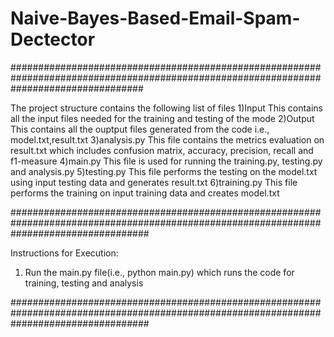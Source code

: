 # Naive-Bayes-Based-Email-Spam-Dectector
########################################################################################################################################

The project structure contains the following list of files
1)Input
  This contains all the input files needed for the training and testing of the mode
2)Output
  This contains all the ouptput files generated from the code i.e., model.txt,result.txt
3)analysis.py
  This file contains the metrics evaluation on result.txt which includes confusion matrix, accuracy, precision, recall and f1-measure
4)main.py
  This file is used for running the training.py, testing.py and analysis.py
5)testing.py
  This file performs the testing on the model.txt using input testing data and generates result.txt
6)training.py
  This file performs the training on input training data and creates model.txt
  
#########################################################################################################################################

Instructions for Execution:
1) Run the main.py file(i.e., python main.py) which runs the code for training, testing and analysis

#########################################################################################################################################
